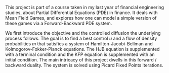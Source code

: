 This project is part of a course taken in my last year of financial engineering studies, about Partial Differential Equations (PDE) in finance. 
It deals with Mean Field Games, and explores how one can model a simple version of these games via a Forward-Backward PDE system.

We first introduce the objective and the controlled diffusion the underlying process follows. The goal is to find a best control $u$ and a flow of density probabilities $m$ that satisfies a system of Hamilton-Jacobi-Bellman and Kolmogorov-Fokker-Planck equations. The HJB equation is supplemented with a terminal condition and the KFP equation is supplemented with an initial condition. The main intricacy of this project dwells in this forward / backward duality. The system is solved using Picard Fixed Points iterations.
